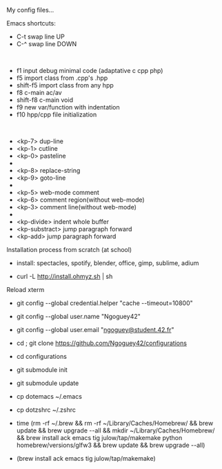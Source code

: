 My config files...


Emacs shortcuts:

* C-t swap line UP
* C-^ swap line DOWN

<BR>

* f1 input debug minimal code (adaptative c cpp php)
* f5 import class from .cpp's .hpp
* shift-f5 import class from any hpp
* f8 c-main ac/av
* shift-f8 c-main void
* f9 new var/function with indentation
* f10 hpp/cpp file initialization

<BR>

* \<kp-7\> dup-line
* \<kp-1\> cutline
* \<kp-0\> pasteline
* 
* \<kp-8\> replace-string
* \<kp-9\> goto-line
* 
* \<kp-5\> web-mode comment
* \<kp-6\> comment region(without web-mode)
* \<kp-3\> comment line(without web-mode)
* 
* \<kp-divide\> indent whole buffer
* \<kp-substract\> jump paragraph forward
* \<kp-add\> jump paragraph forward

Installation process from scratch (at school)


- install: spectacles, spotify, blender, office, gimp, sublime, adium

- curl -L http://install.ohmyz.sh | sh

Reload xterm

- git config --global credential.helper "cache --timeout=10800"
- git config --global user.name "Ngoguey42"
- git config --global user.email "ngoguey@student.42.fr"
- cd ; git clone https://github.com/Ngoguey42/configurations
- cd configurations
- git submodule init
- git submodule update
- cp dotemacs ~/.emacs
- cp dotzshrc ~/.zshrc

- time (rm -rf ~/.brew && rm -rf ~/Library/Caches/Homebrew/ && brew update && brew upgrade --all && mkdir ~/Library/Caches/Homebrew/ && brew install ack emacs tig julow/tap/makemake python homebrew/versions/glfw3 && brew update && brew upgrade --all)


- (brew install ack emacs tig julow/tap/makemake)
